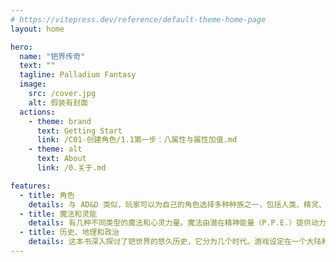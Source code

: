 ```yaml
---
# https://vitepress.dev/reference/default-theme-home-page
layout: home

hero:
  name: "钯界传奇"
  text: ""
  tagline: Palladium Fantasy
  image: 
    src: /cover.jpg
    alt: 假装有封面
  actions:
    - theme: brand
      text: Getting Start
      link: /C01-创建角色/1.1第一步：八属性与属性加值.md
    - theme: alt
      text: About
      link: /0.关于.md

features:
  - title: 角色
    details: 与 AD&D 类似，玩家可以为自己的角色选择多种种族之一，包括人类、精灵、侏儒和矮人。与 AD&D 不同的是，玩家还可以选择其他几个种族，包括穴居人、狗头人、妖精、兽人、幻形灵、巨魔和狼人（人类/狼的混合种族）。
  - title: 魔法和灵能
    details: 有几种不同类型的魔法和心灵力量。魔法由潜在精神能量（P.P.E.）提供动力，而精神力量则由内在力量点（I.S.P.）提供动力。
  - title: 历史、地理和政治
    details: 这本书深入探讨了钯世界的悠久历史，它分为几个时代。游戏设定在一个大陆和附近的几个岛屿上。气候变化多样，从南部的热带气候到北部的亚北极气候。大陆和岛屿分为几个国家。此外，还有种族联盟和敌对——比如，虽然人类与精灵和矮人都结盟，但这两个种族仍然彼此敌对，因为他们之间在一万年前就结束了战争。
---
```

